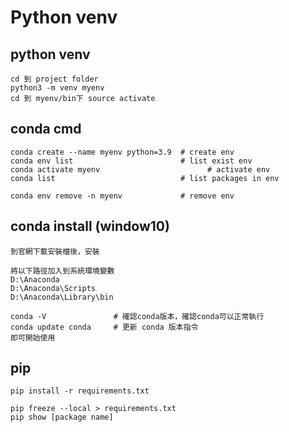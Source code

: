 # Python venv

## python venv
```
cd 到 project folder
python3 -m venv myenv
cd 到 myenv/bin下 source activate
```

## conda cmd
```
conda create --name myenv python=3.9  # create env
conda env list                        # list exist env
conda activate myenv                        # activate env
conda list                            # list packages in env

conda env remove -n myenv             # remove env
```

## conda install (window10)
```
到官網下載安裝檔後，安裝

將以下路徑加入到系統環境變數
D:\Anaconda
D:\Anaconda\Scripts
D:\Anaconda\Library\bin

conda -V               # 確認conda版本，確認conda可以正常執行
conda update conda     # 更新 conda 版本指令
即可開始使用
```

## pip
```
pip install -r requirements.txt

pip freeze --local > requirements.txt
pip show [package name]
```

